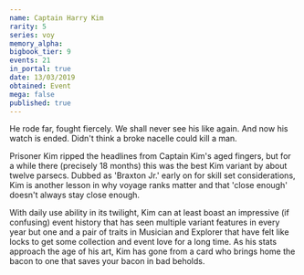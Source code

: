 ```yaml
---
name: Captain Harry Kim
rarity: 5
series: voy
memory_alpha:
bigbook_tier: 9
events: 21
in_portal: true
date: 13/03/2019
obtained: Event
mega: false
published: true
---
```


He rode far, fought fiercely. We shall never see his like again. And now his watch is ended. Didn't think a broke nacelle could kill a man.

Prisoner Kim ripped the headlines from Captain Kim's aged fingers, but for a while there (precisely 18 months) this was the best Kim variant by about twelve parsecs. Dubbed as 'Braxton Jr.' early on for skill set considerations, Kim is another lesson in why voyage ranks matter and that 'close enough' doesn't always stay close enough.

With daily use ability in its twilight, Kim can at least boast an impressive (if confusing) event history that has seen multiple variant features in every year but one and a pair of traits in Musician and Explorer that have felt like locks to get some collection and event love for a long time. As his stats approach the age of his art, Kim has gone from a card who brings home the bacon to one that saves your bacon in bad beholds.
